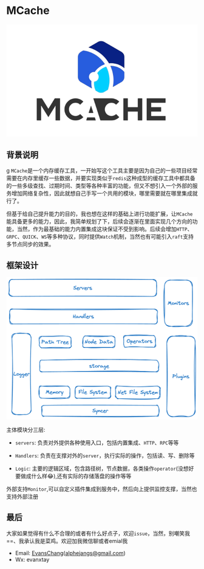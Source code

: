 # MCache
![mcache](doc/pic/mcache.png)
## 背景说明
g
`MCache`是一个内存缓存工具，一开始写这个工具主要是因为自己的一些项目经常需要在内存里缓存一些数据，并要实现类似于`redis`这种成型的缓存工具中都具备的一些多级查找、过期时间、类型等各种丰富的功能，但又不想引入一个外部的服务增加网络复杂性，因此就想自己手写一个共用的模块，哪里需要就在哪里集成就行了。

但基于给自己提升能力的目的，我也想在这样的基础上进行功能扩展，让`MCache`能具备更多的能力，因此，我简单规划了下，后续会逐渐在里面实现几个方向的功能，当然，作为最基础的能力内置集成这块保证不受到影响。后续会增加`HTTP`、`GRPC`、`QUICK`、`WS`等多种协议，同时提供`Watch`机制，当然也有可能引入`raft`支持多节点同步的效果。

## 框架设计

![architecture.svg](doc/pic/architecture.png)

主体模块分三层:

- `servers`: 负责对外提供各种使用入口，包括内置集成、`HTTP`、`RPC`等等

- `Handlers`: 负责在支撑对外的`server`，执行实际的操作，包括读、写、删除等
- `Logic`: 主要的逻辑区域，包含路径树，节点数据，各类操作`operator`(没想好要做成什么样😂),还有实际的存储落盘的操作等等

外部支持`Monitor`,可以自定义插件集成到服务中，然后向上提供监控支撑，当然也支持外部注册

## 最后

大家如果觉得有什么不合理的或者有什么好点子，欢迎`issue`，当然，别嘲笑我==、我承认我是菜鸡。欢迎加我微信聊或者emial我

- Email: [EvansChang](https://github.com/AlpherJang)(alphejangs@gmail.com)
- Wx: evanxtay

